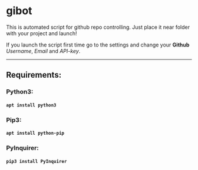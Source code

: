# gibot
This is automated script for github repo controlling. Just place it near folder with your project and launch!

If you launch the script first time go to the settings and change your **Github** *Username*, *Email* and *API-key*.
____
## **Requirements**:
### Python3:
#### `apt install python3`
### Pip3:
#### `apt install python-pip`
### PyInquirer:
#### `pip3 install PyInquirer`
